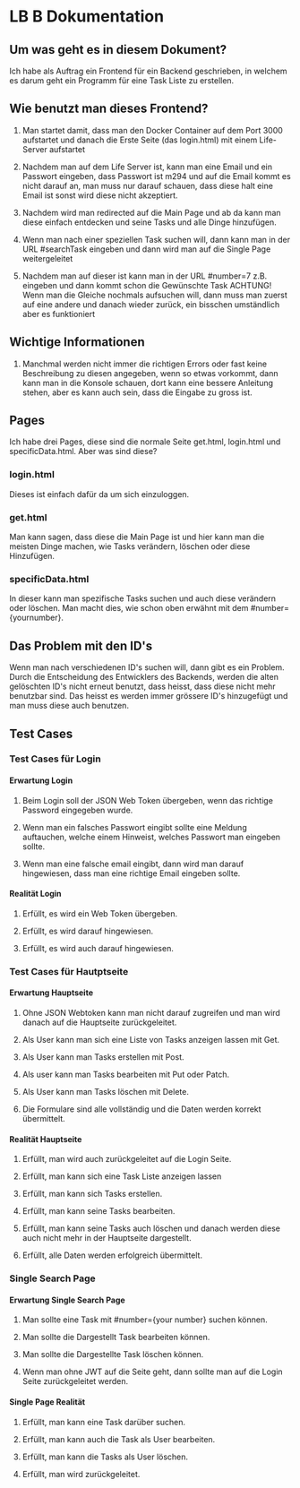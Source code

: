 # LB B Dokumentation

## Um was geht es in diesem Dokument?

Ich habe als Auftrag ein Frontend für ein Backend geschrieben, in welchem es darum geht ein Programm für eine Task Liste zu erstellen.

## Wie benutzt man dieses Frontend?

1. Man startet damit, dass man den Docker Container auf dem Port 3000 aufstartet und danach die Erste Seite (das login.html) mit einem Life-Server aufstartet

2. Nachdem man auf dem Life Server ist, kann man eine Email und ein Passwort eingeben, dass Passwort ist m294 und auf die Email kommt es nicht darauf an, man muss nur darauf schauen, dass diese halt eine Email ist sonst wird diese nicht akzeptiert.

3. Nachdem wird man redirected auf die Main Page und ab da kann man diese einfach entdecken und seine Tasks und alle Dinge hinzufügen.

4. Wenn man nach einer speziellen Task suchen will, dann kann man in der URL #searchTask eingeben und dann wird man auf die Single Page weitergeleitet

5. Nachdem man auf dieser ist kann man in der URL #number=7 z.B. eingeben und dann kommt schon die Gewünschte Task ACHTUNG! Wenn man die Gleiche nochmals aufsuchen will, dann muss man zuerst auf eine andere und danach wieder zurück, ein bisschen umständlich aber es funktioniert

## Wichtige Informationen

1. Manchmal werden nicht immer die richtigen Errors oder fast keine Beschreibung zu diesen angegeben, wenn so etwas vorkommt, dann kann man in die Konsole schauen, dort kann eine bessere Anleitung stehen, aber es kann auch sein, dass die Eingabe zu gross ist.

## Pages

Ich habe drei Pages, diese sind die normale Seite get.html, login.html und specificData.html. Aber was sind diese?

### login.html

Dieses ist einfach dafür da um sich einzuloggen.

### get.html

Man kann sagen, dass diese die Main Page ist und hier kann man die meisten Dinge machen, wie Tasks verändern, löschen oder diese Hinzufügen.

### specificData.html

In dieser kann man spezifische Tasks suchen und auch diese verändern oder löschen. Man macht dies, wie schon oben erwähnt mit dem #number={yournumber}.

## Das Problem mit den ID's

Wenn man nach verschiedenen ID's suchen will, dann gibt es ein Problem. Durch die Entscheidung des Entwicklers des Backends, werden die alten gelöschten ID's nicht erneut benutzt, dass heisst, dass diese nicht mehr benutzbar sind. Das heisst es werden immer grössere ID's hinzugefügt und man muss diese auch benutzen.

## Test Cases

### Test Cases für Login

#### Erwartung Login

1. Beim Login soll der JSON Web Token übergeben, wenn das richtige Password eingegeben wurde.

2. Wenn man ein falsches Passwort eingibt sollte eine Meldung auftauchen, welche einem Hinweist, welches Passwort man eingeben sollte.

3. Wenn man eine falsche email eingibt, dann wird man darauf hingewiesen, dass man eine richtige Email eingeben sollte.

#### Realität Login

1. Erfüllt, es wird ein Web Token übergeben.

2. Erfüllt, es wird darauf hingewiesen.

3. Erfüllt, es wird auch darauf hingewiesen.

### Test Cases für Hautptseite

#### Erwartung Hauptseite

1. Ohne JSON Webtoken kann man nicht darauf zugreifen und man wird danach auf die Hauptseite zurückgeleitet.

2. Als User kann man sich eine Liste von Tasks anzeigen lassen mit Get.

3. Als User kann man Tasks erstellen mit Post.

4. Als user kann man Tasks bearbeiten mit Put oder Patch.

5. Als User kann man Tasks löschen mit Delete.

6. Die Formulare sind alle vollständig und die Daten werden korrekt übermittelt.

#### Realität Hauptseite

1. Erfüllt, man wird auch zurückgeleitet auf die Login Seite.

2. Erfüllt, man kann sich eine Task Liste anzeigen lassen

3. Erfüllt, man kann sich Tasks erstellen.

4. Erfüllt, man kann seine Tasks bearbeiten.

5. Erfüllt, man kann seine Tasks auch löschen und danach werden diese auch nicht mehr in der Hauptseite dargestellt.

6. Erfüllt, alle Daten werden erfolgreich übermittelt.

### Single Search Page

#### Erwartung Single Search Page

1. Man sollte eine Task mit #number={your number} suchen können.

2. Man sollte die Dargestellt Task bearbeiten können.

3. Man sollte die Dargestellte Task löschen können.

4. Wenn man ohne JWT auf die Seite geht, dann sollte man auf die Login Seite zurückgeleitet werden.

#### Single Page Realität

1. Erfüllt, man kann eine Task darüber suchen.

2. Erfüllt, man kann auch die Task als User bearbeiten.

3. Erfüllt, man kann die Tasks als User löschen.

4. Erfüllt, man wird zurückgeleitet.
